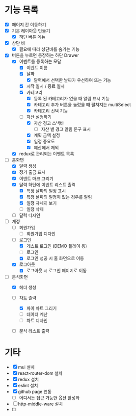 # 기능 목록
- [x] 페이지 간 이동하기
- [x] 기본 레이아웃 만들기
    - [x] 하단 버튼 메뉴
- [x] 상단 바
    - [x] 필요에 따라 상단바를 숨기는 기능
- [x] 버튼을 누르면 등장하는 하단 Drawer
    - [x] 이벤트를 등록하는 모달
        - [x] 이벤트 이름
        - [x] 날짜
            - [x] 달력에서 선택한 날짜가 우선하여 뜨는 기능
        - [x] 시작 일시 / 종료 일시
        - [x] 카테고리
            - [x] 등록 된 카테고리가 없을 때 알림 표시 기능
            - [x] 카테고리 추가 버튼을 눌렀을 때 펼쳐지는 multiSelect
            - [x] 카테고리 선택 기능
        - [ ] 자산 설정하기
            - [x] 자산 경고 스낵바
                - [ ] 자산 별 경고 알림 문구 표시
            - [x] 계획 금액 설정
            - [x] 일정 중요도
            - [x] 예산에서 제외
    - [x] redux로 관리되는 이벤트 목록
 - [ ] 홈화면
    - [x] 달력 생성
    - [x] 정기 출금 표시
    - [x] 이벤트 마크 그리기
    - [x] 달력 하단에 이벤트 리스트 출력
        - [x] 특정 날짜의 일정 표시
        - [x] 특정 날짜의 일정이 없는 경우를 알림
        - [x] 일정 자세히 보기
        - [ ] 일정 삭제
    - [ ] 달력 디자인
 - [ ] 계정
    - [ ] 회원가입
        - [ ] 회원가입 디자인
    - [ ] 로그인
        - [x] 게스트 로그인 (DEMO 플레이 용)
        - [ ] 로그인
        - [x] 로그인 성공 시 홈 화면으로 이동
    - [x] 로그아웃
        - [x] 로그아웃 시 로그인 페이지로 이동
 - [ ] 분석화면
    - [x] 헤더 생성
    - [ ] 차트 출력
        - [x] 파이 차트 그리기
        - [ ] 데이터 계산
        - [ ] 차트 디자인
    - [ ] 분석 리스트 출력


# 기타
- [x] mui 설치
- [x] react-router-dom 설치
- [x] redux 설치
- [x] eslint 설치
- [x] github page 연동
    - [ ] 어디서든 접근 가능한 옵션 활성화
- [ ] http-middle-ware 설치
- [ ] 